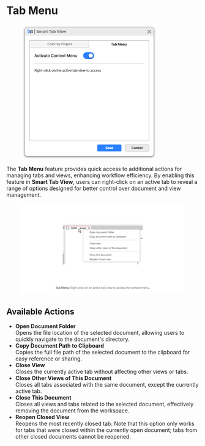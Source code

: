 # Tab Menu

<figure><img src="../../.gitbook/assets/image (3).png" alt="" width="353"><figcaption></figcaption></figure>

The **Tab Menu** feature provides quick access to additional actions for managing tabs and views, enhancing workflow efficiency. By enabling this feature in **Smart Tab View**, users can right-click on an active tab to reveal a range of options designed for better control over document and view management.

<figure><img src="../../.gitbook/assets/image (2).png" alt=""><figcaption></figcaption></figure>

## Available Actions

* **Open Document Folder**\
  Opens the file location of the selected document, allowing users to quickly navigate to the document's directory.
* **Copy Document Path to Clipboard**\
  Copies the full file path of the selected document to the clipboard for easy reference or sharing.
* **Close View**\
  Closes the currently active tab without affecting other views or tabs.
* **Close Other Views of This Document**\
  Closes all tabs associated with the same document, except the currently active tab.
* **Close This Document**\
  Closes all views and tabs related to the selected document, effectively removing the document from the workspace.
* **Reopen Closed View**\
  Reopens the most recently closed tab. Note that this option only works for tabs that were closed within the currently open document; tabs from other closed documents cannot be reopened.
